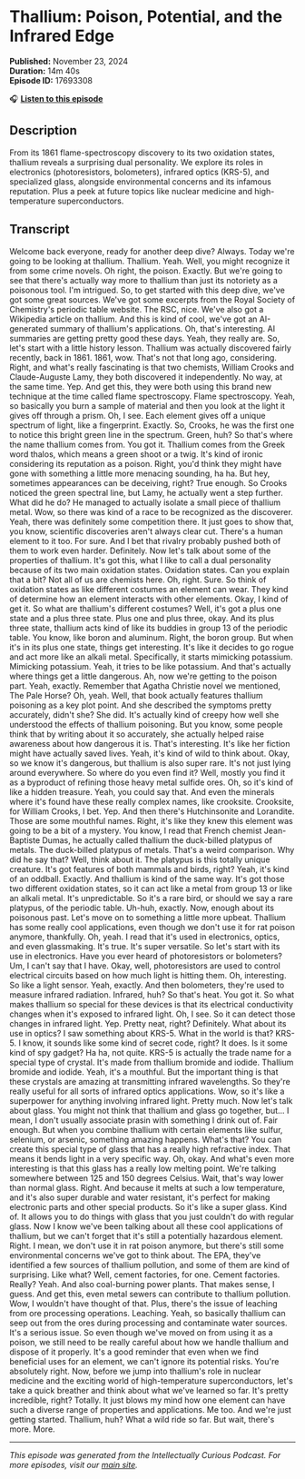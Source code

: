 # Thallium: Poison, Potential, and the Infrared Edge

**Published:** November 23, 2024  
**Duration:** 14m 40s  
**Episode ID:** 17693308

🎧 **[Listen to this episode](https://intellectuallycurious.buzzsprout.com/2529712/episodes/17693308-thallium-poison-potential-and-the-infrared-edge)**

## Description

From its 1861 flame-spectroscopy discovery to its two oxidation states, thallium reveals a surprising dual personality. We explore its roles in electronics (photoresistors, bolometers), infrared optics (KRS-5), and specialized glass, alongside environmental concerns and its infamous reputation. Plus a peek at future topics like nuclear medicine and high-temperature superconductors.

## Transcript

Welcome back everyone, ready for another deep dive? Always. Today we're going to be looking at thallium. Thallium. Yeah. Well, you might recognize it from some crime novels. Oh right, the poison. Exactly. But we're going to see that there's actually way more to thallium than just its notoriety as a poisonous tool. I'm intrigued. So, to get started with this deep dive, we've got some great sources. We've got some excerpts from the Royal Society of Chemistry's periodic table website. The RSC, nice. We've also got a Wikipedia article on thallium. And this is kind of cool, we've got an AI-generated summary of thallium's applications. Oh, that's interesting. AI summaries are getting pretty good these days. Yeah, they really are. So, let's start with a little history lesson. Thallium was actually discovered fairly recently, back in 1861. 1861, wow. That's not that long ago, considering. Right, and what's really fascinating is that two chemists, William Crooks and Claude-Auguste Lamy, they both discovered it independently. No way, at the same time. Yep. And get this, they were both using this brand new technique at the time called flame spectroscopy. Flame spectroscopy. Yeah, so basically you burn a sample of material and then you look at the light it gives off through a prism. Oh, I see. Each element gives off a unique spectrum of light, like a fingerprint. Exactly. So, Crooks, he was the first one to notice this bright green line in the spectrum. Green, huh? So that's where the name thallium comes from. You got it. Thallium comes from the Greek word thalos, which means a green shoot or a twig. It's kind of ironic considering its reputation as a poison. Right, you'd think they might have gone with something a little more menacing sounding, ha ha. But hey, sometimes appearances can be deceiving, right? True enough. So Crooks noticed the green spectral line, but Lamy, he actually went a step further. What did he do? He managed to actually isolate a small piece of thallium metal. Wow, so there was kind of a race to be recognized as the discoverer. Yeah, there was definitely some competition there. It just goes to show that, you know, scientific discoveries aren't always clear cut. There's a human element to it too. For sure. And I bet that rivalry probably pushed both of them to work even harder. Definitely. Now let's talk about some of the properties of thallium. It's got this, what I like to call a dual personality because of its two main oxidation states. Oxidation states. Can you explain that a bit? Not all of us are chemists here. Oh, right. Sure. So think of oxidation states as like different costumes an element can wear. They kind of determine how an element interacts with other elements. Okay, I kind of get it. So what are thallium's different costumes? Well, it's got a plus one state and a plus three state. Plus one and plus three, okay. And its plus three state, thallium acts kind of like its buddies in group 13 of the periodic table. You know, like boron and aluminum. Right, the boron group. But when it's in its plus one state, things get interesting. It's like it decides to go rogue and act more like an alkali metal. Specifically, it starts mimicking potassium. Mimicking potassium. Yeah, it tries to be like potassium. And that's actually where things get a little dangerous. Ah, now we're getting to the poison part. Yeah, exactly. Remember that Agatha Christie novel we mentioned, The Pale Horse? Oh, yeah. Well, that book actually features thallium poisoning as a key plot point. And she described the symptoms pretty accurately, didn't she? She did. It's actually kind of creepy how well she understood the effects of thallium poisoning. But you know, some people think that by writing about it so accurately, she actually helped raise awareness about how dangerous it is. That's interesting. It's like her fiction might have actually saved lives. Yeah, it's kind of wild to think about. Okay, so we know it's dangerous, but thallium is also super rare. It's not just lying around everywhere. So where do you even find it? Well, mostly you find it as a byproduct of refining those heavy metal sulfide ores. Oh, so it's kind of like a hidden treasure. Yeah, you could say that. And even the minerals where it's found have these really complex names, like crooksite. Crooksite, for William Crooks, I bet. Yep. And then there's Hutchinsonite and Lorandite. Those are some mouthful names. Right, it's like they knew this element was going to be a bit of a mystery. You know, I read that French chemist Jean-Baptiste Dumas, he actually called thallium the duck-billed platypus of metals. The duck-billed platypus of metals. That's a weird comparison. Why did he say that? Well, think about it. The platypus is this totally unique creature. It's got features of both mammals and birds, right? Yeah, it's kind of an oddball. Exactly. And thallium is kind of the same way. It's got those two different oxidation states, so it can act like a metal from group 13 or like an alkali metal. It's unpredictable. So it's a rare bird, or should we say a rare platypus, of the periodic table. Uh-huh, exactly. Now, enough about its poisonous past. Let's move on to something a little more upbeat. Thallium has some really cool applications, even though we don't use it for rat poison anymore, thankfully. Oh, yeah. I read that it's used in electronics, optics, and even glassmaking. It's true. It's super versatile. So let's start with its use in electronics. Have you ever heard of photoresistors or bolometers? Um, I can't say that I have. Okay, well, photoresistors are used to control electrical circuits based on how much light is hitting them. Oh, interesting. So like a light sensor. Yeah, exactly. And then bolometers, they're used to measure infrared radiation. Infrared, huh? So that's heat. You got it. So what makes thallium so special for these devices is that its electrical conductivity changes when it's exposed to infrared light. Oh, I see. So it can detect those changes in infrared light. Yep. Pretty neat, right? Definitely. What about its use in optics? I saw something about KRS-5. What in the world is that? KRS-5. I know, it sounds like some kind of secret code, right? It does. Is it some kind of spy gadget? Ha ha, not quite. KRS-5 is actually the trade name for a special type of crystal. It's made from thallium bromide and iodide. Thallium bromide and iodide. Yeah, it's a mouthful. But the important thing is that these crystals are amazing at transmitting infrared wavelengths. So they're really useful for all sorts of infrared optics applications. Wow, so it's like a superpower for anything involving infrared light. Pretty much. Now let's talk about glass. You might not think that thallium and glass go together, but... I mean, I don't usually associate prasin with something I drink out of. Fair enough. But when you combine thallium with certain elements like sulfur, selenium, or arsenic, something amazing happens. What's that? You can create this special type of glass that has a really high refractive index. That means it bends light in a very specific way. Oh, okay. And what's even more interesting is that this glass has a really low melting point. We're talking somewhere between 125 and 150 degrees Celsius. Wait, that's way lower than normal glass. Right. And because it melts at such a low temperature, and it's also super durable and water resistant, it's perfect for making electronic parts and other special products. So it's like a super glass. Kind of. It allows you to do things with glass that you just couldn't do with regular glass. Now I know we've been talking about all these cool applications of thallium, but we can't forget that it's still a potentially hazardous element. Right. I mean, we don't use it in rat poison anymore, but there's still some environmental concerns we've got to think about. The EPA, they've identified a few sources of thallium pollution, and some of them are kind of surprising. Like what? Well, cement factories, for one. Cement factories. Really? Yeah. And also coal-burning power plants. That makes sense, I guess. And get this, even metal sewers can contribute to thallium pollution. Wow, I wouldn't have thought of that. Plus, there's the issue of leaching from ore processing operations. Leaching. Yeah, so basically thallium can seep out from the ores during processing and contaminate water sources. It's a serious issue. So even though we've moved on from using it as a poison, we still need to be really careful about how we handle thallium and dispose of it properly. It's a good reminder that even when we find beneficial uses for an element, we can't ignore its potential risks. You're absolutely right. Now, before we jump into thallium's role in nuclear medicine and the exciting world of high-temperature superconductors, let's take a quick breather and think about what we've learned so far. It's pretty incredible, right? Totally. It just blows my mind how one element can have such a diverse range of properties and applications. Me too. And we're just getting started. Thallium, huh? What a wild ride so far. But wait, there's more. More.

---
*This episode was generated from the Intellectually Curious Podcast. For more episodes, visit our [main site](https://intellectuallycurious.buzzsprout.com).*
